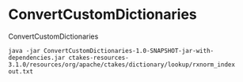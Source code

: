 ConvertCustomDictionaries
=========================

ConvertCustomDictionaries


```
java -jar ConvertCustomDictionaries-1.0-SNAPSHOT-jar-with-dependencies.jar ctakes-resources-3.1.0/resources/org/apache/ctakes/dictionary/lookup/rxnorm_index out.txt


```
